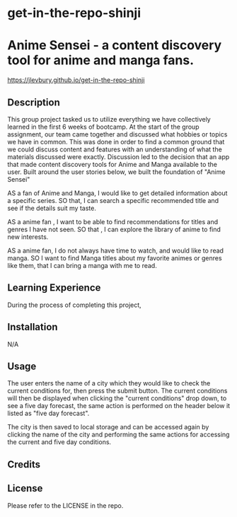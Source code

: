 # get-in-the-repo-shinji


# Anime Sensei - a content discovery tool for anime and manga fans.
https://jlevbury.github.io/get-in-the-repo-shinji

## Description
This group project tasked us to utilize everything we have collectively learned in the first 6 weeks of bootcamp.  At the start of the group assignment, our team came together and discussed what hobbies or topics we have in common. This was done in order to find a common ground that we could discuss content and features with an understanding of what the materials discussed were exactly.  Discussion led to the decision that an app that made content discovery tools for Anime and Manga available to the user. Built around the user stories below, we built the foundation of "Anime Sensei"

AS a fan of Anime and Manga, I would like to get detailed information about a specific series.
SO that, I can search a specific recommended title and see if the details suit my taste.

AS a anime fan , I want to be able to find recommendations for  titles and genres I have not seen.
SO that , I can explore the library of anime to find new interests.

AS a anime fan, I do not always have time to watch, and would like to read manga.
SO I want to find Manga titles about my favorite animes or genres like them, that I can bring a manga with me to read.




## Learning Experience
During the process of completing this project,



## Installation
N/A

## Usage
The user enters the name of a city which they would like to check the current conditions for, then press the submit button. 
The current conditions will then be displayed when clicking the "current conditions" drop down, to see a five day forecast, the same action is performed on the header below it listed as "five day forecast". 

The city is then saved to local storage and can be accessed again by clicking the name of the city and performing the same actions for accessing the current and five day conditions.


## Credits


## License

Please refer to the LICENSE in the repo.


